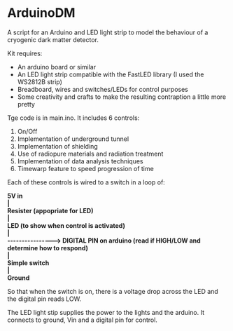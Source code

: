 # ArduinoDM
A script for an Arduino and LED light strip to model the behaviour of a cryogenic dark matter detector.

Kit requires:

* An arduino board or similar
* An LED light strip compatible with the FastLED library (I used the WS2812B strip)
* Breadboard, wires and switches/LEDs for control purposes
* Some creativity and crafts to make the resulting contraption a little more pretty

Tge code is in main.ino. It includes 6 controls:

1) On/Off
2) Implementation of underground tunnel
3) Implementation of shielding
4) Use of radiopure materials and radiation treatment
5) Implementation of data analysis techniques
6) Timewarp feature to speed progression of time

Each of these controls is wired to a switch in a loop of:

**5V in\
|\
Resister (appopriate for LED)\
|\
LED (to show when control is activated)\
|\
----------------> DIGITAL PIN on arduino (read if HIGH/LOW and determine how to respond)\
|\
Simple switch\
|\
Ground**

So that when the switch is on, there is a voltage drop across the LED and the digital pin reads LOW.

The LED light stip supplies the power to the lights and the arduino. It connects to ground, Vin and a digital pin for control.
